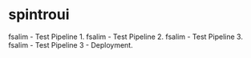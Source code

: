 # spintroui

fsalim - Test Pipeline 1.
fsalim - Test Pipeline 2.
fsalim - Test Pipeline 3.
fsalim - Test Pipeline 3 - Deployment.
